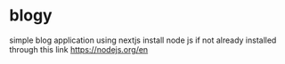 # blogy
simple blog application using nextjs
install node js if not already installed through this link https://nodejs.org/en

